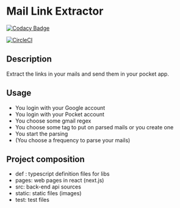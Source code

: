 # Mail Link Extractor

[![Codacy Badge](https://api.codacy.com/project/badge/Grade/7e45d0d381d543ef9f32a172531841f2)](https://www.codacy.com/app/pierrecharles.nicolas/mail-link-extractor?utm_source=github.com&amp;utm_medium=referral&amp;utm_content=chipp972/mail-link-extractor&amp;utm_campaign=Badge_Grade)

[![CircleCI](https://circleci.com/gh/chipp972/mail-link-extractor.svg?style=svg)](https://circleci.com/gh/chipp972/mail-link-extractor)

## Description

Extract the links in your mails and send them in your pocket app.

## Usage

* You login with your Google account
* You login with your Pocket account
* You choose some gmail regex
* You choose some tag to put on parsed mails or you create one
* You start the parsing
* (You choose a frequency to parse your mails)

## Project composition

* def : typescript definition files for libs
* pages: web pages in react (next.js)
* src: back-end api sources
* static: static files (images)
* test: test files

